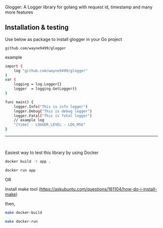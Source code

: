 Glogger: A Logger library for golang with request id, timestamp and many more features


## Installation & testing

Use below as package to install glogger in your Go project

```
github.com/wayne9499/glogger
```
example
```bash
import (
	log "github.com/wayne9499/glogger"
)
var (
	logging = log.Logger{}
	logger  = logging.GetLogger()
)

func main() {
	logger.Info("This is info logger")
	logger.Debug("This is debug logger")
	logger.Fatal("This is fatal logger")
    // example log
    "[time] - LOGGER_LEVEL - LOG_MSG"
}
```

---
&nbsp;

Easiest way to test this library by using Docker

```bash
docker build -t app .

docker run app
```

OR

Install make tool (https://askubuntu.com/questions/161104/how-do-i-install-make)

then,
``` bash
make docker-build

make docker-run
    
